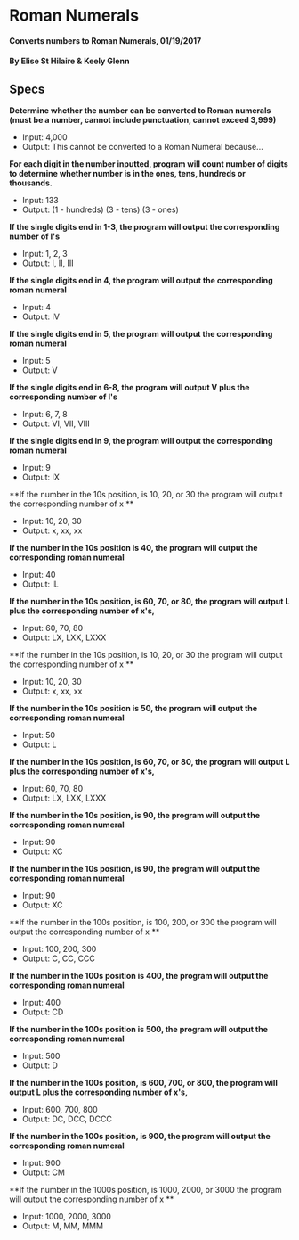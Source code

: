 # Roman Numerals

#### Converts numbers to Roman Numerals, 01/19/2017

#### By Elise St Hilaire & Keely Glenn

## Specs

**Determine whether the number can be converted to Roman numerals (must be a number, cannot include punctuation, cannot exceed 3,999)**
* Input: 4,000
* Output: This cannot be converted to a Roman Numeral because...

<!-- **Replace single digits with I, 5 with V, 10 with X, 50 with L, 100 with C, D with 500, and M with 1,000**
* Input: 1, 5, 10, 50, 100, 500, 1000
* Output: I, V, X, L, C, D, M -->

**For each digit in the number inputted, program will count number of digits to determine whether number is in the ones, tens, hundreds or thousands.**
* Input: 133
* Output: (1 - hundreds) (3 - tens) (3 - ones)

<!-- single digits -->
**If the single digits end in 1-3, the program will output the corresponding number of I's**
* Input: 1, 2, 3
* Output: I, II, III

**If the single digits end in 4, the program will output the corresponding roman numeral**
* Input: 4
* Output: IV

**If the single digits end in 5, the program will output the corresponding roman numeral**
* Input: 5
* Output: V

**If the single digits end in 6-8, the program will output V plus the corresponding number of I's**
* Input: 6, 7, 8
* Output: VI, VII, VIII

**If the single digits end in 9, the program will output the corresponding roman numeral**
* Input: 9
* Output: IX

<!-- double digits -->

**If the number in the 10s position, is 10, 20, or 30 the program will output the corresponding number of x **
* Input: 10, 20, 30
* Output: x, xx, xx

**If the number in the 10s position is 40, the program will output the corresponding roman numeral**
* Input: 40
* Output: IL

**If the number in the 10s position, is 60, 70, or 80, the program will output L plus the corresponding number of x's,**
* Input: 60, 70, 80
* Output: LX, LXX, LXXX

**If the number in the 10s position, is 10, 20, or 30 the program will output the corresponding number of x **
* Input: 10, 20, 30
* Output: x, xx, xx

**If the number in the 10s position is 50, the program will output the corresponding roman numeral**
* Input: 50
* Output: L

**If the number in the 10s position, is 60, 70, or 80, the program will output L plus the corresponding number of x's,**
* Input: 60, 70, 80
* Output: LX, LXX, LXXX

**If the number in the 10s position, is 90, the program will output the corresponding roman numeral**
* Input: 90
* Output: XC

**If the number in the 10s position, is 90, the program will output the corresponding roman numeral**
* Input: 90
* Output: XC

<!-- hundreds -->

**If the number in the 100s position, is 100, 200, or 300 the program will output the corresponding number of x **
* Input: 100, 200, 300
* Output: C, CC, CCC

**If the number in the 100s position is 400, the program will output the corresponding roman numeral**
* Input: 400
* Output: CD

**If the number in the 100s position is 500, the program will output the corresponding roman numeral**
* Input: 500
* Output: D

**If the number in the 100s position, is 600, 700, or 800, the program will output L plus the corresponding number of x's,**
* Input: 600, 700, 800
* Output: DC, DCC, DCCC

**If the number in the 100s position, is 900, the program will output the corresponding roman numeral**
* Input: 900
* Output: CM

<!-- thousands -->

**If the number in the 1000s position, is 1000, 2000, or 3000 the program will output the corresponding number of x **
* Input: 1000, 2000, 3000
* Output: M, MM, MMM
